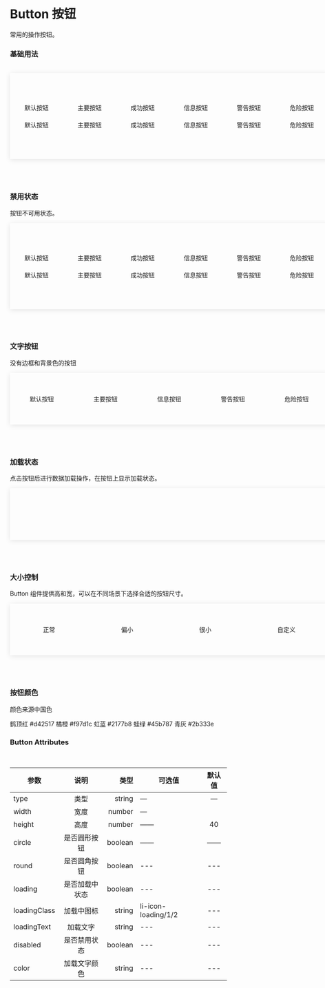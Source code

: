 # Button 按钮
常用的操作按钮。

### 基础用法
<br/>
<div class="content">
  <div class="item">
    <li-button  >默认按钮</li-button>
    <li-button  type="primary">主要按钮</li-button>
    <li-button  type="success">成功按钮</li-button>
    <li-button  type="info">信息按钮</li-button>
    <li-button  type="warning">警告按钮</li-button>
    <li-button  type="danger">危险按钮</li-button>
  </div>
   <div class="item">
    <li-button round>默认按钮</li-button>
    <li-button type="primary" round>主要按钮</li-button>
    <li-button type="success" round>成功按钮</li-button>
    <li-button type="info" round>信息按钮</li-button>
    <li-button type="warning" round>警告按钮</li-button>
    <li-button type="danger" round>危险按钮</li-button>
  </div>
</div>

<br/>
<br/>
<br/>

### 禁用状态
按钮不可用状态。
<br/>


<div class="content">
  <div class="item">
    <li-button class="left" disabled >默认按钮</li-button>
    <li-button class="left" disabled  type="primary">主要按钮</li-button>
    <li-button class="left" disabled  type="success">成功按钮</li-button>
    <li-button class="left" disabled type="info">信息按钮</li-button>
    <li-button class="left" disabled type="warning">警告按钮</li-button>
    <li-button class="left" disabled type="danger">危险按钮</li-button>
  </div>
   <div class="item">
    <li-button disabled round>默认按钮</li-button>
    <li-button type="primary" disabled round>主要按钮</li-button>
    <li-button type="success" disabled round>成功按钮</li-button>
    <li-button type="info" disabled round>信息按钮</li-button>
    <li-button type="warning" disabled round>警告按钮</li-button>
    <li-button type="danger" disabled round>危险按钮</li-button>
  </div>
</div>

<br/>
<br/>
<br/>

### 文字按钮
没有边框和背景色的按钮
<br/>

<div class="content1">
   <li-button type="text">默认按钮</li-button>
   <li-button type="text" color="#45b787">主要按钮</li-button>
   <li-button type="text" color="#2b333e">信息按钮</li-button>
   <li-button type="text" color="#f97d1c">警告按钮</li-button>
   <li-button type="text" color="#d42517">危险按钮</li-button>
</div>

<br/>
<br/>
<br/>

### 加载状态
点击按钮后进行数据加载操作，在按钮上显示加载状态。
<br/>

<div class="content1">
   <li-button loading ></li-button>
   <li-button loading loadingClass="li-icon-loading1"></li-button>
   <li-button loading loadingClass="li-icon-loading2"></li-button>
</div>


<br/>
<br/>
<br/>

### 大小控制
Button 组件提供高和宽，可以在不同场景下选择合适的按钮尺寸。
<br/>

<div class="content1">
   <li-button >正常</li-button>
   <li-button :height="30" >偏小</li-button>
   <li-button :height="20" >很小</li-button>
   <li-button :height="20" :width="120" >自定义</li-button>
</div>




<style>
  .content{
    width:740px;
    height:200px;
    display:flex;
    flex-direction: column;
    justify-content:center;
    box-shadow: 0 2px 12px 0 rgba(0, 0, 0, 0.1)
  }
  .content1{
    width:740px;
    height:120px;
    display:flex;
    align-items:center;
    justify-content:space-around;
    box-shadow: 0 2px 12px 0 rgba(0, 0, 0, 0.1)
  }
  .item{
    display:flex;
    width:740px;
    flex-wrap: wrap;
    align-items:center;
    justify-content:space-around;
    margin: 10px 0;
  }

</style>


<br/>
<br/>
<br/>

### 按钮颜色
颜色来源中国色

鹤顶红  #d42517    橘橙 #f97d1c    虹蓝  #2177b8    蛙绿 #45b787   青灰  #2b333e



### Button Attributes
</br>

| 参数        | 说明           | 类型  | 可选值        | 默认值         |
| ------------- |:-------------:| -----:| ------------- |:-------------:|
| type     | 类型    | string|—   | — | 
| width       | 宽度   | number |—   |  | 
| height| 高度     |   number |—— | 40 |
| circle| 是否圆形按钮 |   boolean |—— | —— |
| round     | 是否圆角按钮     |   boolean | ---    | ---      |
| loading   | 是否加载中状态    |   boolean | ---    | ---     |
| loadingClass   | 加载中图标    | string  | li-icon-loading/1/2     | ---     |
| loadingText   | 加载文字 |   string | ---    | ---     |
| disabled   | 是否禁用状态 |   boolean | ---    | ---     |
| color   | 加载文字颜色 |   string | ---    | ---     |

